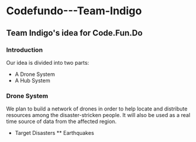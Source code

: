 # Codefundo---Team-Indigo
## Team Indigo's idea for Code.Fun.Do

### Introduction

Our idea is divided into two parts:
* A Drone System
* A Hub System

### Drone System

We plan to build a network of drones in order to help locate and distribute resources among the disaster-stricken people. It will also be used as a real time source of data from the affected region.
* Target Disasters
** Earthquakes
